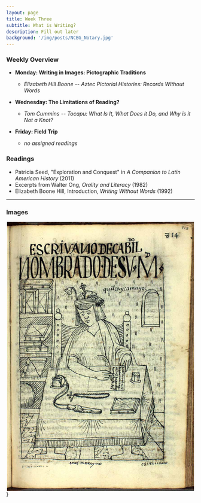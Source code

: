 ```yaml
---
layout: page
title: Week Three
subtitle: What is Writing?
description: Fill out later
background: '/img/posts/NCBG_Notary.jpg'
---
```


### Weekly Overview
+ __Monday: Writing in Images: Pictographic Traditions__
   - *Elizabeth Hill Boone -- Aztec Pictorial Histories: Records Without Words*


+ __Wednesday: The Limitations of Reading?__
   - *Tom Cummins -- Tocapu: What Is It, What Does it Do, and Why is it Not a Knot?*


+ __Friday: Field Trip__
   - *no assigned readings*

### Readings

* Patricia Seed, "Exploration and Conquest" in *A Companion to Latin American History* (2011)
* Excerpts from Walter Ong, *Orality and Literacy* (1982)
* Elizabeth Boone Hill, Introduction, *Writing Without Words* (1992)

---
### Images

<img src="\img\posts\NCBG_Notary.jpg" style="display: block; width: 500px; margin-right: auto; margin-left: auto;" />
}
